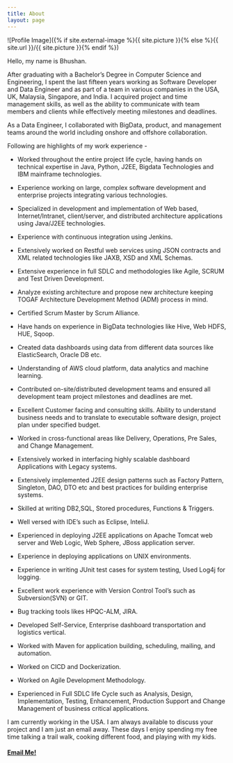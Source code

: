```yaml
---
title: About
layout: page
---
```

![Profile Image]({% if site.external-image %}{{ site.picture }}{% else %}{{ site.url }}/{{ site.picture }}{% endif %})

Hello, my name is Bhushan. 

After graduating with a Bachelor’s Degree in Computer Science and Engineering, 
I spent the last fifteen years working as Software Developer and Data Engineer and as part of a team in various companies in the USA, UK, Malaysia, Singapore, and India. I acquired project and time management skills, as well as 
the ability to communicate with team members and clients while effectively meeting milestones and deadlines.

As a Data Engineer, I collaborated with BigData, product, and management teams around the world including onshore and offshore collaboration.

Following are highlights of my work experience -

- Worked throughout the entire project life cycle, having hands on technical expertise in Java, Python, J2EE, Bigdata Technologies and IBM mainframe technologies. 

- Experience working on large, complex software development and enterprise projects integrating various technologies.

- Specialized in development and implementation of Web based, Internet/Intranet, client/server, and distributed architecture applications using Java/J2EE technologies.

- Experience with continuous integration using Jenkins. 

- Extensively worked on Restful web services using JSON contracts and XML related technologies like JAXB, XSD and XML Schemas.

- Extensive experience in full SDLC and methodologies like Agile, SCRUM and Test Driven Development.

- Analyze existing architecture and propose new architecture keeping TOGAF Architecture Development Method (ADM) process in mind. 

- Certified Scrum Master by Scrum Alliance.

- Have hands on experience in BigData technologies like Hive, Web HDFS,  HUE, Sqoop.

- Created data dashboards using data from different data sources like ElasticSearch, Oracle DB etc.  

- Understanding of AWS cloud platform, data analytics and machine learning. 

- Contributed on-site/distributed development teams and ensured all development team project milestones and deadlines are met.

- Excellent Customer facing and consulting skills. Ability to understand business needs and to translate to executable software design, project plan under specified budget.

- Worked in cross-functional areas like Delivery, Operations, Pre Sales, and Change Management.

- Extensively worked in interfacing highly scalable dashboard Applications with Legacy systems.

- Extensively implemented J2EE design patterns such as Factory Pattern, Singleton, DAO, DTO etc and best practices for building enterprise systems.

- Skilled at writing DB2,SQL, Stored procedures, Functions & Triggers. 

- Well versed with IDE’s such as Eclipse, InteliJ.

- Experienced in deploying J2EE applications on Apache Tomcat web server and Web Logic, Web Sphere, JBoss application server. 

- Experience in deploying applications on UNIX environments. 

- Experience in writing JUnit test cases for system testing, Used Log4j for logging.

- Excellent work experience with Version Control Tool’s such as Subversion(SVN) or GIT. 

- Bug tracking tools likes HPQC-ALM, JIRA.

- Developed Self-Service, Enterprise dashboard transportation and logistics vertical.

- Worked with Maven for application building, scheduling, mailing, and automation.

- Worked on CICD and Dockerization.

- Worked on Agile Development Methodology. 

- Experienced in Full SDLC life Cycle such as Analysis, Design, Implementation, Testing, Enhancement, Production Support and Change Management of business critical applications.


I am currently working in the USA. I am always available to discuss your project and I am just an email away. 
These days I enjoy spending my free time talking a trail walk, cooking different food, and playing with my kids.



<style>
dd { 
  display: block;
  margin-left: 0px;
}
</style>



<h4><a href="mailto:bhushanfordatascience@gmail.com">Email Me!</a></h4>

